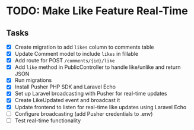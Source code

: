# TODO: Make Like Feature Real-Time

## Tasks
- [x] Create migration to add `likes` column to comments table
- [x] Update Comment model to include `likes` in fillable
- [x] Add route for POST `/comments/{id}/like`
- [x] Add `like` method in PublicController to handle like/unlike and return JSON
- [x] Run migrations
- [x] Install Pusher PHP SDK and Laravel Echo
- [x] Set up Laravel broadcasting with Pusher for real-time updates
- [x] Create LikeUpdated event and broadcast it
- [x] Update frontend to listen for real-time like updates using Laravel Echo
- [ ] Configure broadcasting (add Pusher credentials to .env)
- [ ] Test real-time functionality
